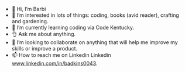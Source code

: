 - 👋 Hi, I’m Barbi
- 👀 I’m interested in lots of things: coding, books (avid reader), crafting and gardening.
- 🌱 I’m currently learning coding via Code Kentucky.
- 👌 Ask me about anything. 
- 💞️ I’m looking to collaborate on anything that will help me improve my skills or improve a product. 
- 📫 How to reach me on Linkedin Linkedin  www.linkedin.com/in/badkins0043.


<!---
Barleead/Barleead is a ✨ special ✨ repository because its `README.md` (this file) appears on your GitHub profile.
You can click the Preview link to take a look at your changes.
--->

